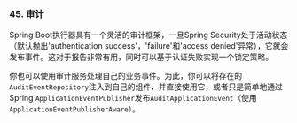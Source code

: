 ### 45. 审计

Spring Boot执行器具有一个灵活的审计框架，一旦Spring Security处于活动状态（默认抛出'authentication success'，'failure'和'access denied'异常），它就会发布事件。这对于报告非常有用，同时可以基于认证失败实现一个锁定策略。

你也可以使用审计服务处理自己的业务事件。为此，你可以将存在的`AuditEventRepository`注入到自己的组件，并直接使用它，或者只是简单地通过Spring `ApplicationEventPublisher`发布`AuditApplicationEvent`（使用`ApplicationEventPublisherAware`）。
